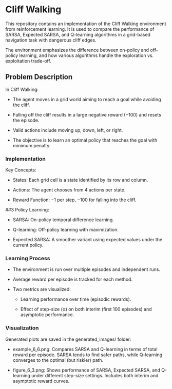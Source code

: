 # Cliff Walking
This repository contains an implementation of the Cliff Walking environment from reinforcement learning. It is used to compare the performance of SARSA, Expected SARSA, and Q-learning algorithms in a grid-based navigation task with dangerous cliff edges.

The environment emphasizes the difference between on-policy and off-policy learning, and how various algorithms handle the exploration vs. exploitation trade-off.

## Problem Description
In Cliff Walking:

- The agent moves in a grid world aiming to reach a goal while avoiding the cliff.

- Falling off the cliff results in a large negative reward (−100) and resets the episode.

- Valid actions include moving up, down, left, or right.

- The objective is to learn an optimal policy that reaches the goal with minimum penalty.

### Implementation
Key Concepts:
- States: Each grid cell is a state identified by its row and column.

- Actions: The agent chooses from 4 actions per state.

- Reward Function: −1 per step, −100 for falling into the cliff.

##3 Policy Learning:

- SARSA: On-policy temporal difference learning.

- Q-learning: Off-policy learning with maximization.

- Expected SARSA: A smoother variant using expected values under the current policy.

### Learning Process
- The environment is run over multiple episodes and independent runs.

- Average reward per episode is tracked for each method.

- Two metrics are visualized:

  - Learning performance over time (episodic rewards).

  - Effect of step-size (α) on both interim (first 100 episodes) and asymptotic performance.

### Visualization
Generated plots are saved in the generated_images/ folder:

- example_6_6.png:
Compares SARSA and Q-learning in terms of total reward per episode.
SARSA tends to find safer paths, while Q-learning converges to the optimal (but riskier) path.

- figure_6_3.png:
Shows performance of SARSA, Expected SARSA, and Q-learning under different step-size settings.
Includes both interim and asymptotic reward curves.
